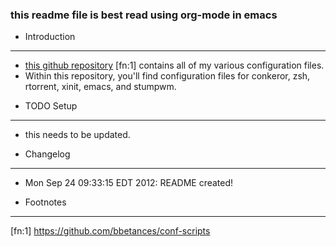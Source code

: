 ### this readme file is best read using org-mode in emacs

* Introduction
---------------------
- [this github repository](https://github.com/bbetances/conf-scripts) [fn:1] contains all of my various configuration files. 
- Within this repository, you'll find configuration files for conkeror, zsh, rtorrent, xinit, emacs, and stumpwm.


* TODO Setup
-----------------
- this needs to be updated.
  

* Changelog
----------------
- Mon Sep 24 09:33:15 EDT 2012: README created!


* Footnotes
----------------
[fn:1] https://github.com/bbetances/conf-scripts
